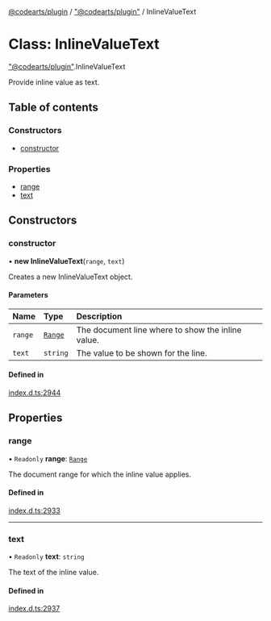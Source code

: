 [@codearts/plugin](../README.md) / ["@codearts/plugin"](../modules/_codearts_plugin_.md) / InlineValueText

# Class: InlineValueText

["@codearts/plugin"](../modules/_codearts_plugin_.md).InlineValueText

Provide inline value as text.

## Table of contents

### Constructors

- [constructor](codearts_plugin_.InlineValueText.md#constructor)

### Properties

- [range](codearts_plugin_.InlineValueText.md#range)
- [text](codearts_plugin_.InlineValueText.md#text)

## Constructors

### constructor

• **new InlineValueText**(`range`, `text`)

Creates a new InlineValueText object.

#### Parameters

| Name | Type | Description |
| :------ | :------ | :------ |
| `range` | [`Range`](codearts_plugin_.Range.md) | The document line where to show the inline value. |
| `text` | `string` | The value to be shown for the line. |

#### Defined in

[index.d.ts:2944](https://github.com/huaweicloud/cloudide-plugin-api/blob/5055bbd/index.d.ts#L2944)

## Properties

### range

• `Readonly` **range**: [`Range`](codearts_plugin_.Range.md)

The document range for which the inline value applies.

#### Defined in

[index.d.ts:2933](https://github.com/huaweicloud/cloudide-plugin-api/blob/5055bbd/index.d.ts#L2933)

___

### text

• `Readonly` **text**: `string`

The text of the inline value.

#### Defined in

[index.d.ts:2937](https://github.com/huaweicloud/cloudide-plugin-api/blob/5055bbd/index.d.ts#L2937)
